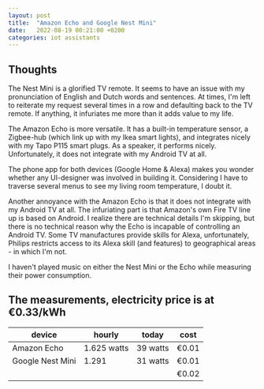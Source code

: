 ```yaml
---
layout: post
title:  "Amazon Echo and Google Nest Mini"
date:   2022-08-19 00:21:00 +0200
categories: iot assistants
---
```


## Thoughts

The Nest Mini is a glorified TV remote. It seems to have an issue with my pronunciation of English and Dutch words and sentences. At times, I'm left to reiterate my request several times in a row and defaulting back to the TV remote. If anything, it infuriates me more than it adds value to my life.

The Amazon Echo is more versatile. It has a built-in temperature sensor, a Zigbee-hub (which link up with my Ikea smart lights), and integrates nicely with my Tapo P115 smart plugs. As a speaker, it performs nicely.  Unfortunately, it does not integrate with my Android TV at all. 

The phone app for both devices (Google Home & Alexa) makes you wonder whether any UI-designer was involved in building it. Considering I have to traverse several menus to see my living room temperature, I doubt it.

Another annoyance with the Amazon Echo is that it does not integrate with my Android TV at all. The infuriating part is that Amazon's own Fire TV line up is based on Android. I realize there are technical details I'm skipping, but there is no technical reason why the Echo is incapable of controlling an Android TV. Some TV manufactures provide skills for Alexa, unfortunately, Philips restricts access to its Alexa skill (and features) to geographical areas - in which I'm not.

I haven't played music on either the Nest Mini or the Echo while measuring their power consumption.

## The measurements, electricity price is at €0.33/kWh

| device | hourly | today | cost |
|--|--|--|--|
| Amazon Echo | 1.625 watts | 39 watts | €0.01 |
| Google Nest Mini | 1.291 | 31 watts | €0.01 |
| ||| €0.02 |
